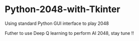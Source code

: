 # Python-2048-with-Tkinter
Using standard Python GUI interface to play 2048

Futher to use Deep Q learning to perform AI 2048, stay tune !!
